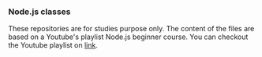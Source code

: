 ### Node.js classes

These repositories are for studies purpose only. The content of the files are based on a Youtube's playlist Node.js beginner course. You can checkout the Youtube playlist on [link](https://www.youtube.com/playlist?list=PL0Zuz27SZ-6PFkIxaJ6Xx_X46avTM1aYw).
